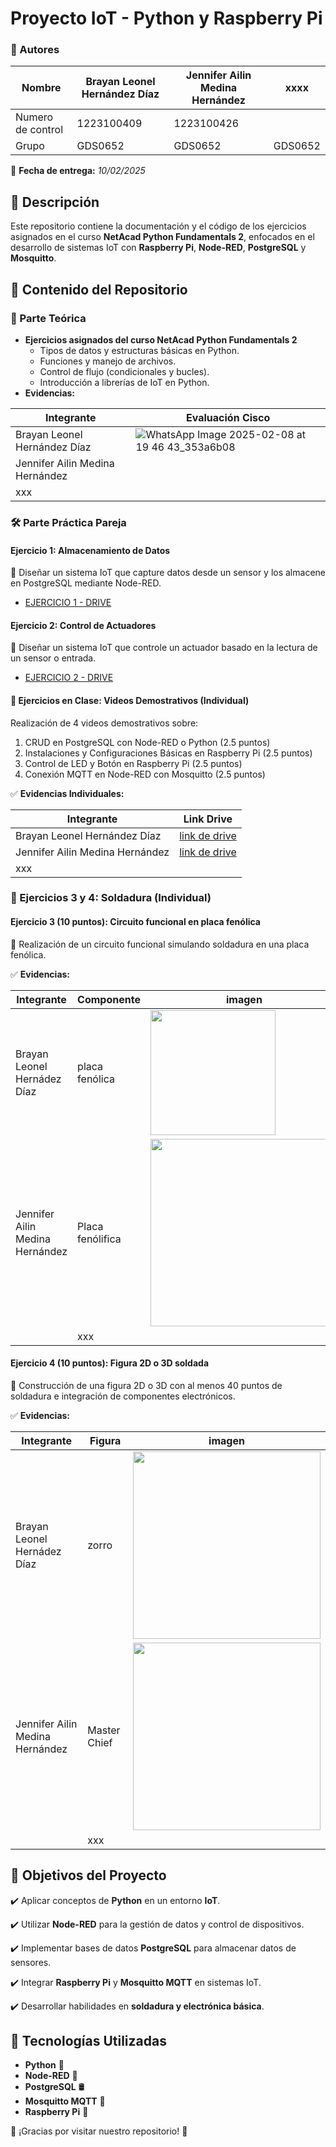 # Proyecto IoT - Python y Raspberry Pi

### 📌 Autores
| Nombre | Brayan Leonel Hernández Díaz | Jennifer Ailin Medina Hernández |xxxx|
|--------------|--------------|--------------|--------------|
| Numero de control | 1223100409 | 1223100426 ||
| Grupo | GDS0652 | GDS0652 | GDS0652 |


📅 **Fecha de entrega:** _10/02/2025_


## 📌 Descripción
Este repositorio contiene la documentación y el código de los ejercicios asignados en el curso **NetAcad Python Fundamentals 2**, enfocados en el desarrollo de sistemas IoT con **Raspberry Pi**, **Node-RED**, **PostgreSQL** y **Mosquitto**.

## 📁 Contenido del Repositorio

### 📜 Parte Teórica
- **Ejercicios asignados del curso NetAcad Python Fundamentals 2**
  - Tipos de datos y estructuras básicas en Python.
  - Funciones y manejo de archivos.
  - Control de flujo (condicionales y bucles).
  - Introducción a librerías de IoT en Python.
- **Evidencias:**
  
| Integrante | Evaluación Cisco |
|--------------|--------------|
| Brayan Leonel Hernández Díaz | ![WhatsApp Image 2025-02-08 at 19 46 43_353a6b08](https://github.com/user-attachments/assets/b8ba5663-a549-4352-b08c-21847d316ac1)| 
|Jennifer Ailin Medina Hernández |  |
| xxx |  |

### 🛠️ Parte Práctica Pareja

#### **Ejercicio 1: Almacenamiento de Datos**
📌 Diseñar un sistema IoT que capture datos desde un sensor y los almacene en PostgreSQL mediante Node-RED.
- [EJERCICIO 1 - DRIVE](https://drive.google.com/drive/folders/1JnLFcRFwHqVU8haljCm9o4Cvo7aa4LZl?usp=sharing)

#### **Ejercicio 2: Control de Actuadores**
📌 Diseñar un sistema IoT que controle un actuador basado en la lectura de un sensor o entrada.
- [EJERCICIO 2 - DRIVE](https://drive.google.com/drive/folders/1XJG1QhBlhkNqQYG5Fs0tHn1vsYfZzA_2?usp=sharing)

#### 🎥 Ejercicios en Clase: Videos Demostrativos (Individual)
Realización de 4 videos demostrativos sobre:
1. CRUD en PostgreSQL con Node-RED o Python (2.5 puntos)
2. Instalaciones y Configuraciones Básicas en Raspberry Pi (2.5 puntos)
3. Control de LED y Botón en Raspberry Pi (2.5 puntos)
4. Conexión MQTT en Node-RED con Mosquitto (2.5 puntos)

✅ **Evidencias Individuales:**

| Integrante | Link Drive |
|-------------|--------------|
| Brayan Leonel Hernández Díaz | [link de drive](https://drive.google.com/drive/folders/1vB3tWRWw8eRMSLwjO5PWPB1Z1qMOLKNb?usp=sharing)| 
| Jennifer Ailin Medina Hernández | [link de drive](https://drive.google.com/drive/folders/1kAKOLumzUGhAVEwSoRONLwnz1y8IvEsS?usp=drive_link)  |
| xxx |  |


### 🔧 Ejercicios 3 y 4: Soldadura (Individual)

#### **Ejercicio 3 (10 puntos): Circuito funcional en placa fenólica**
📌 Realización de un circuito funcional simulando soldadura en una placa fenólica.

✅ **Evidencias:**

| Integrante| Componente | imagen |
|--------------|--------------|--------------|
| Brayan Leonel Hernádez Díaz| placa fenólica | <img src="https://github.com/user-attachments/assets/ec6b9e9a-03b5-4001-af4c-5e5eeb8fce43" width="200"> |
|Jennifer Ailin Medina Hernández| Placa fenólifica | <img src="https://github.com/user-attachments/assets/63c204df-2ced-4e40-9b88-6aa24e58ab4e" width="300"/> |
|| xxx |  |

#### **Ejercicio 4 (10 puntos): Figura 2D o 3D soldada**
📌 Construcción de una figura 2D o 3D con al menos 40 puntos de soldadura e integración de componentes electrónicos.

✅ **Evidencias:**

| Integrante | Figura | imagen |
|--------------|--------------|--------------|
| Brayan Leonel Hernádez Díaz | zorro | <img src="https://github.com/user-attachments/assets/9b531730-822b-45ac-a679-d0506dba5f3b" width="300"> |
| Jennifer Ailin Medina Hernández | Master Chief  |<img src="https://github.com/user-attachments/assets/15355da9-a076-4e5b-aef8-9a89fd65815b" width="300"/> |
|| xxx |  |

## 🎯 Objetivos del Proyecto

✔️ Aplicar conceptos de **Python** en un entorno **IoT**.

✔️ Utilizar **Node-RED** para la gestión de datos y control de dispositivos.

✔️ Implementar bases de datos **PostgreSQL** para almacenar datos de sensores.

✔️ Integrar **Raspberry Pi** y **Mosquitto MQTT** en sistemas IoT.

✔️ Desarrollar habilidades en **soldadura y electrónica básica**.

## 🚀 Tecnologías Utilizadas
- **Python** 🐍
- **Node-RED** 🔗
- **PostgreSQL** 🛢️
- **Mosquitto MQTT** 📡
- **Raspberry Pi** 🍓


🌟 ¡Gracias por visitar nuestro repositorio! 🌟

